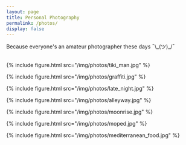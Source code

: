 ```yaml
---
layout: page
title: Personal Photography
permalink: /photos/
display: false
---
```


Because everyone's an amateur photographer these days ¯\\\_(ツ)\_/¯
<br/><br/>

{%
   include figure.html
   src="/img/photos/tiki_man.jpg"
%}

{%
   include figure.html
   src="/img/photos/graffiti.jpg"
%}

{%
   include figure.html
   src="/img/photos/late_night.jpg"
%}

{%
   include figure.html
   src="/img/photos/alleyway.jpg"
%}

{%
   include figure.html
   src="/img/photos/moonrise.jpg"
%}

{%
   include figure.html
   src="/img/photos/moped.jpg"
%}

{%
   include figure.html
   src="/img/photos/mediterranean_food.jpg"
%}
